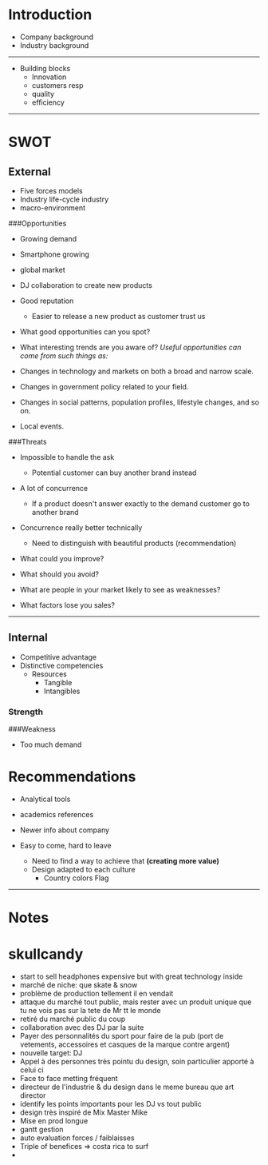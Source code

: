 # Introduction
* Company background 
* Industry background

---------

* Building blocks
	* Innovation
	* customers resp
	* quality
	* efficiency

---------


# SWOT

## External

* Five forces models
* Industry life-cycle industry
* macro-environment

###Opportunities
* Growing demand
* Smartphone growing
* global market
* DJ collaboration to create new products 
* Good reputation
	* Easier to release a new product as customer trust us


* What good opportunities can you spot?
* What interesting trends are you aware of?
_Useful opportunities can come from such things as:_
* Changes in technology and markets on both a broad and narrow scale.
* Changes in government policy related to your field.
* Changes in social patterns, population profiles, lifestyle changes, and so on.
* Local events.


###Threats

* Impossible to handle the ask
	* Potential customer can buy another brand instead
* A lot of concurrence
	* If a product doesn't answer exactly to the demand customer go to another brand
* Concurrence really better technically
	* Need to distinguish with beautiful products (recommendation)

* What could you improve?
* What should you avoid?
* What are people in your market likely to see as weaknesses?
* What factors lose you sales?

----------------------

## Internal

* Competitive advantage
* Distinctive competencies
	* Resources
		* Tangible
		* Intangibles


### Strength

###Weakness
* Too much demand



# Recommendations
* Analytical tools
* academics references
* Newer info about company


* Easy to come, hard to leave
	* Need to find a way to achieve that __(creating more value)__
	* Design adapted to each culture
		* Country colors Flag







--------------
# Notes



# skullcandy

* start to sell headphones expensive but with great technology inside
* marché de niche: que skate & snow
* problème de production tellement il en vendait
* attaque du marché tout public, mais rester avec un produit unique que tu ne vois pas sur la tete de Mr tt le monde
* retiré du marché public du coup
* collaboration avec des DJ par la suite
* Payer des personnalités du sport pour faire de la pub (port de vetements, accessoires et casques de la marque contre argent)
* nouvelle target: DJ
* Appel à des personnes très pointu du design, soin particulier apporté à celui ci
* Face to face metting fréquent
* directeur de l'industrie & du design dans le meme bureau que art director
* identify les points importants pour les DJ vs tout public
* design très inspiré de Mix Master Mike 
* Mise en prod longue
* gantt gestion
* auto evaluation forces / faiblaisses
* Triple of benefices => costa rica to surf
* 